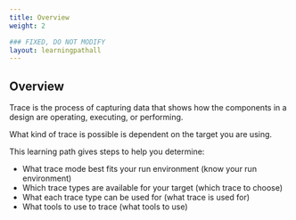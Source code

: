 ```yaml
---
title: Overview
weight: 2

### FIXED, DO NOT MODIFY
layout: learningpathall
---
```


## Overview
Trace is the process of capturing data that shows how the components in a design are operating, executing, or performing.

What kind of trace is possible is dependent on the target you are using.

This learning path gives steps to help you determine:

- What trace mode best fits your run environment (know your run environment)
- Which trace types are available for your target (which trace to choose)
- What each trace type can be used for (what trace is used for)
- What tools to use to trace (what tools to use)
